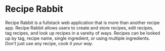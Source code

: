 # Recipe Rabbit
[logo]: /static/recipe_rabbit_logo
Recipe Rabbit is a fullstack web application that is more than another recipe app. Recipe Rabbit allows users to create and store recipes, edit recipes, tag recipes, and look up recipes in a vareity of ways. Recipes can be looked up by tag, recipe name, single ingredient, or using multiple ingredients. Don't just use any recipe, *cook it your way*.